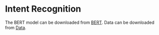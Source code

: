 # Intent Recognition
The BERT model can be downloaded from [BERT](https://drive.google.com/drive/folders/1FnDbi26Oi8RvdgrA0VvlVTMeYCKCD6nx?usp=drive_link).
Data can be downloaded from [Data](https://drive.google.com/drive/folders/13PPjM75DF5jXUv33Pf5_0-2FkCPJuQiG?usp=drive_link).
